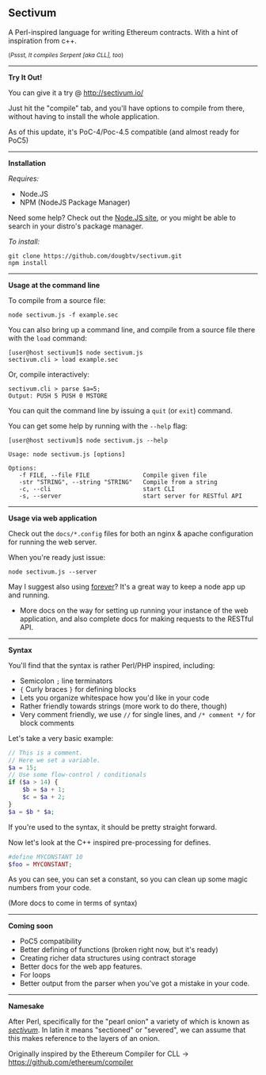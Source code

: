 Sectivum
---

A Perl-inspired language for writing Ethereum contracts. With a hint of inspiration from c++. 

<sub>(*Pssst, It compiles Serpent [aka CLL], too*)</sub>

----

**Try It Out!**

You can give it a try @ http://sectivum.io/

Just hit the "compile" tab, and you'll have options to compile from there, without having to install the whole application.

As of this update, it's PoC-4/Poc-4.5 compatible (and almost ready for PoC5)

----

**Installation**

*Requires:*

- Node.JS
- NPM (NodeJS Package Manager)

Need some help? Check out the [Node.JS site](http://nodejs.org/), or you might be able to search in your distro's package manager.

*To install:*

    git clone https://github.com/dougbtv/sectivum.git
    npm install


----

**Usage at the command line**

To compile from a source file:

    node sectivum.js -f example.sec

You can also bring up a command line, and compile from a source file there with the `load` command:

    [user@host sectivum]$ node sectivum.js 
    sectivum.cli > load example.sec

Or, compile interactively:

    sectivum.cli > parse $a=5;
    Output: PUSH 5 PUSH 0 MSTORE  

You can quit the command line by issuing a `quit` (or `exit`) command.

You can get some help by running with the `--help` flag:

    [user@host sectivum]$ node sectivum.js --help

    Usage: node sectivum.js [options]

    Options:
       -f FILE, --file FILE               Compile given file
       -str "STRING", --string "STRING"   Compile from a string
       -c, --cli                          start CLI
       -s, --server                       start server for RESTful API

----

**Usage via web application**

Check out the `docs/*.config` files for both an nginx & apache configuration for running the web server. 

When you're ready just issue:

    node sectivum.js --server

May I suggest also using [forever](https://github.com/nodejitsu/forever)? It's a great way to keep a node app up and running.

* More docs on the way for setting up running your instance of the web application, and also complete docs for making requests to the RESTful API.

----

**Syntax**

You'll find that the syntax is rather Perl/PHP inspired, including:

- Semicolon `;` line terminators
- `{` Curly braces `}` for defining blocks
- Lets you organize whitespace how you'd like in your code
- Rather friendly towards strings (more work to do there, though)
- Very comment friendly, we use `//` for single lines, and `/* comment */` for block comments

Let's take a very basic example:

```php
// This is a comment.
// Here we set a variable.
$a = 15;
// Use some flow-control / conditionals
if ($a > 14) {
    $b = $a + 1;
    $c = $a + 2;
}
$a = $b * $a;
```

If you're used to the syntax, it should be pretty straight forward.

Now let's look at the C++ inspired pre-processing for defines.

```php
#define MYCONSTANT 10
$foo = MYCONSTANT;
```

As you can see, you can set a constant, so you can clean up some magic numbers from your code.

(More docs to come in terms of syntax)

----

**Coming soon**

- PoC5 compatibility
- Better defining of functions (broken right now, but it's ready)
- Creating richer data structures using contract storage
- Better docs for the web app features.
- For loops
- Better output from the parser when you've got a mistake in your code.

----

**Namesake**

After Perl, specifically for the "pearl onion" a variety of which is known as [*sectivum*](http://en.wikipedia.org/wiki/Pearl_onion). In latin it means "sectioned" or "severed", we can assume that this makes reference to the layers of an onion.

Originally inspired by the Ethereum Compiler for CLL -> https://github.com/ethereum/compiler
